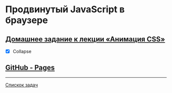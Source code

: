 # Продвинутый JavaScript в браузере

## [Домашнее задание к лекции «Анимация CSS»](https://github.com/netology-code/ahj-homeworks/tree/simplification/anim)

- [x] Collapse

## [GitHub - Pages]()

---
[Спискок задач](https://github.com/TomSG03/ahs-homeworks-list)
